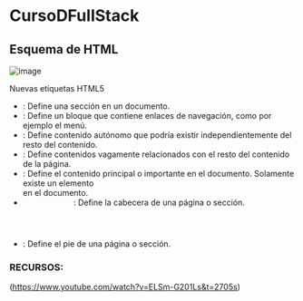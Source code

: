 # CursoDFullStack

## Esquema de HTML
![image](https://github.com/Charlybio87/CursoDFullStack/assets/142097962/a91a2c95-d937-4cc9-9719-7c7c2f3dae2b)

Nuevas etiquetas HTML5
- <section>: Define una sección en un documento.
- <nav>: Define un bloque que contiene enlaces de navegación, como por ejemplo el menú.
- <article>: Define contenido autónomo que podría existir independientemente del resto del contenido.
- <aside>: Define contenidos vagamente relacionados con el resto del contenido de la página.
- <main>: Define el contenido principal o importante en el documento. Solamente existe un elemento <main> en el documento.
- <header>:  Define la cabecera de una página o sección.
- <footer>:  Define el pie de una página o sección.

### RECURSOS:
(https://www.youtube.com/watch?v=ELSm-G201Ls&t=2705s)
